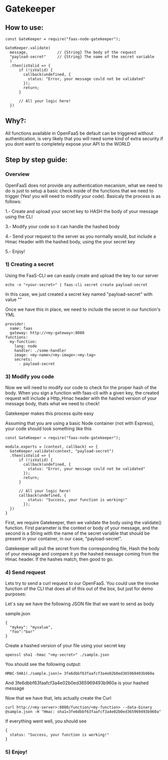 # Gatekeeper

## How to use:

```
const GateKeeper = require("faas-node-gatekeeper");

GateKeeper.validate(
  message,             // {String} The body of the request
  "payload-secret"     // {String} The name of the secret variable
  )
  .then(isValid => {
      if (!isValid) {
        callback(undefined, {
          status: "Error, your message could not be validated"
        });
        return;
      }

      // All your logic here!
  })
```

## Why?:

All functions available in OpenFaaS be default can be triggered without authentication, is very likely that you will need some kind of extra security if you dont want to completely expose your API to the WORLD

## Step by step guide:

### Overview

OpenFaaS does not provide any authentication mecanism, what we need to do is just to setup a basic check inside of the functions that we need to trigger (Yes! you will need to modify your code).
Basicaly the process is as follows:

1.- Create and upload your secret key to HASH the body of your message using the CLI

3.- Modify your code so it can handle the hashed body

4.- Send your request to the server as you normally would, but include a Hmac Header with the hashed body, using the your secret key

5.- Enjoy!

### 1) Creating a secret

Using the FaaS-CLI we can easily create and upload the key to our server

```
echo -n "<your-secret>" | faas-cli secret create payload-secret
```

In this case, we just created a secret key named "payload-secret" with value "<your-secret>"

Once we have this in place, we need to include the secret in our function's YML

```
provider:
  name: faas
  gateway: http://<my-gateway>:8080
functions:
  my-function:
    lang: node
    handler: ./some-handler
    image: <my-name>/<my-image>:<my-tag>
    secrets:
      - payload-secret
```

### 3) Modify you code

Now we will need to modify our code to check for the proper hash of the body.
When you sign a function with faas-cli with a given key, the created request will include a Http_Hmac header with the hashed version of your message body, thats what we need to check!

Gatekeeper makes this process quite easy

Assuming that you are using a basic Node container (not with Express), your code should look something like this

```
const GateKeeper = require("faas-node-gatekeeper");

module.exports = (context, callback) => {
  GateKeeper.validate(context, "payload-secret")
  .then(isValid => {
      if (!isValid) {
        callback(undefined, {
          status: "Error, your message could not be validated"
        });
        return;
      }

      // All your logic here!
      callback(undefined, {
          status: "Success, your function is working!"
        });
  })
}
```

First, we require Gatekeeper, then we validate the body using the validate() function. First parameter is the context or body of your message, and the second is a String with the name of the secret variable that should be present in your container, in our case, "payload-secret".

Gatekeeper will pull the secret from the corresponding file, Hash the body of your message and compare it yo the hashed message coming from the Hmac header. If the hashes match, then good to go.

### 4) Send request

Lets try to send a curl request to our OpenFaaS. You could use the invoke function of the CLI that does all of this out of the box, but just for demo purposes:

Let´s say we have the following JSON file that we want to send as body

sample.json

```
{
  "mykey": "myvalue",
  "foo":"bar"
}
```

Create a hashed version of your file using your secret key

```
openssl sha1 -hmac "<my-secret>" ./sample.json
```

You should see the following output:

```
HMAC-SHA1(./sample.json)= 3fe6dbbf63faafcf3a4e02b0ed365969493b960a
```

And 3fe6dbbf63faafcf3a4e02b0ed365969493b960a is your hashed message

Now that we have that, lets actually create the Curl

```
curl http://<my-server>:8080/function/<my-function> --data-binary @sample.json -H "Hmac: sha1=3fe6dbbf63faafcf3a4e02b0ed365969493b960a"
```

If everything went well, you should see

```
{
  status: "Success, your function is working!"
}
```

### 5) Enjoy!
